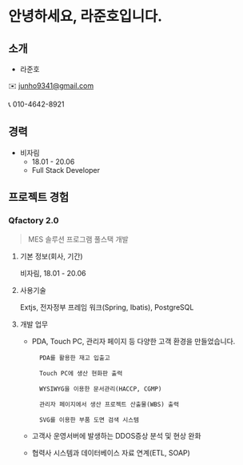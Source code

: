 안녕하세요, 라준호입니다.
=============

## 소개
- 라준호

✉️ junho9341@gmail.com

📞 010-4642-8921


## 경력
- 비자림
    - 18.01 - 20.06
    - Full Stack Developer

## 프로젝트 경험
### Qfactory 2.0
> MES 솔루션 프로그램 풀스택 개발

1. 기본 정보(회사, 기간)

    비자림, 18.01 - 20.06
2. 사용기술

    Extjs, 전자정부 프레임 워크(Spring, Ibatis), PostgreSQL
3. 개발 업무

    - PDA, Touch PC, 관리자 페이지 등 다양한 고객 환경을 만들었습니다.

            PDA를 활용한 재고 입출고

            Touch PC에 생산 현화판 출력

            WYSIWYG을 이용한 문서관리(HACCP, CGMP)
    
            관리자 페이지에서 생산 프로젝트 산출물(WBS) 출력

            SVG를 이용한 부품 도면 검색 시스템

    - 고객사 운영서버에 발생하는 DDOS증상 분석 및 현상 완화

    - 협력사 시스템과 데이터베이스 자료 연계(ETL, SOAP)